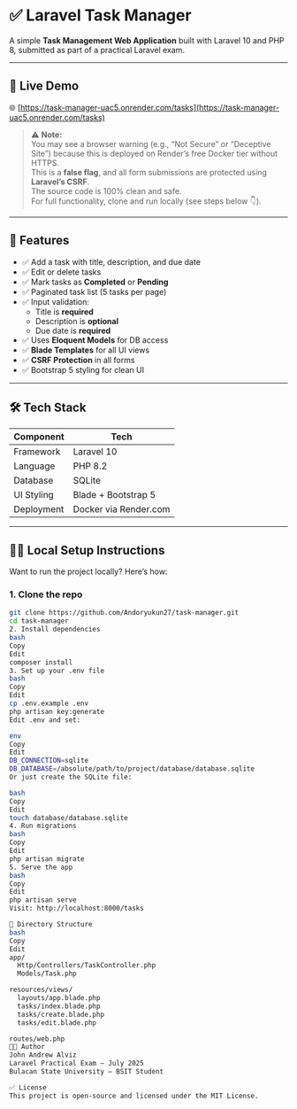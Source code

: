 # ✅ Laravel Task Manager

A simple **Task Management Web Application** built with Laravel 10 and PHP 8, submitted as part of a practical Laravel exam.

---

## 🔗 Live Demo

🌐 [https://task-manager-uac5.onrender.com/tasks](https://task-manager-uac5.onrender.com/tasks)

> ⚠️ **Note:**  
> You may see a browser warning (e.g., “Not Secure” or “Deceptive Site”) because this is deployed on Render’s free Docker tier without HTTPS.  
> This is a **false flag**, and all form submissions are protected using **Laravel’s CSRF**.  
> The source code is 100% clean and safe.  
> For full functionality, clone and run locally (see steps below 👇).

---

## 📌 Features

- ✅ Add a task with title, description, and due date
- ✅ Edit or delete tasks
- ✅ Mark tasks as **Completed** or **Pending**
- ✅ Paginated task list (5 tasks per page)
- ✅ Input validation:
  - Title is **required**
  - Description is **optional**
  - Due date is **required**
- ✅ Uses **Eloquent Models** for DB access
- ✅ **Blade Templates** for all UI views
- ✅ **CSRF Protection** in all forms
- ✅ Bootstrap 5 styling for clean UI

---

## 🛠 Tech Stack

| Component       | Tech                     |
|----------------|--------------------------|
| Framework      | Laravel 10               |
| Language       | PHP 8.2                  |
| Database       | SQLite                   |
| UI Styling     | Blade + Bootstrap 5      |
| Deployment     | Docker via Render.com    |

---

## 🧑‍💻 Local Setup Instructions

Want to run the project locally? Here’s how:

### 1. Clone the repo

```bash
git clone https://github.com/Andoryukun27/task-manager.git
cd task-manager
2. Install dependencies
bash
Copy
Edit
composer install
3. Set up your .env file
bash
Copy
Edit
cp .env.example .env
php artisan key:generate
Edit .env and set:

env
Copy
Edit
DB_CONNECTION=sqlite
DB_DATABASE=/absolute/path/to/project/database/database.sqlite
Or just create the SQLite file:

bash
Copy
Edit
touch database/database.sqlite
4. Run migrations
bash
Copy
Edit
php artisan migrate
5. Serve the app
bash
Copy
Edit
php artisan serve
Visit: http://localhost:8000/tasks

📁 Directory Structure
bash
Copy
Edit
app/
  Http/Controllers/TaskController.php
  Models/Task.php

resources/views/
  layouts/app.blade.php
  tasks/index.blade.php
  tasks/create.blade.php
  tasks/edit.blade.php

routes/web.php
👨‍🎓 Author
John Andrew Alviz
Laravel Practical Exam – July 2025
Bulacan State University – BSIT Student

✅ License
This project is open-source and licensed under the MIT License.
